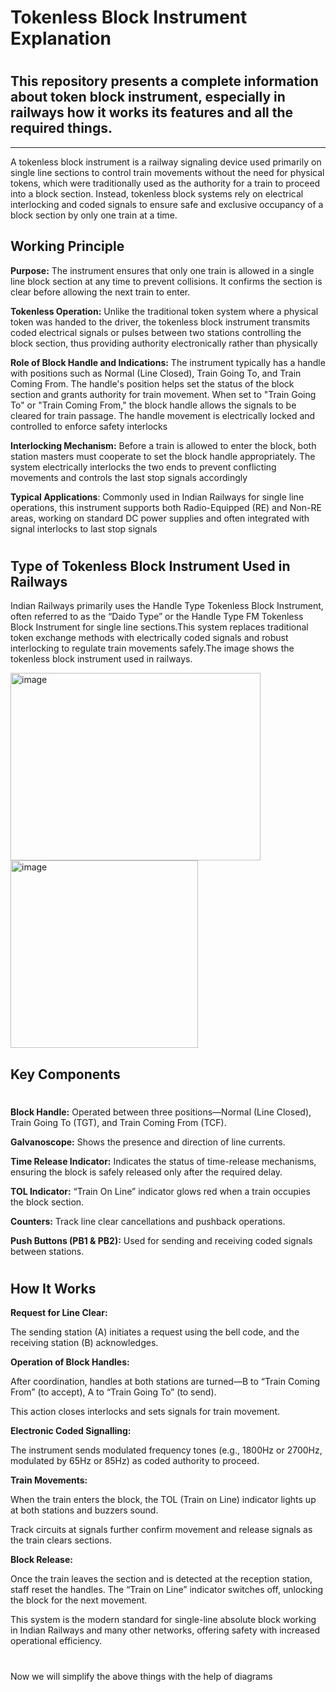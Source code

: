 
# Tokenless Block Instrument Explanation
#
## This repository presents a complete information about token block instrument, especially in railways how it works its features and all the required things.
---
A tokenless block instrument is a railway signaling device used primarily on single line sections to control train movements without the need for physical tokens, which were traditionally used as the authority for a train to proceed into a block section. Instead, tokenless block systems rely on electrical interlocking and coded signals to ensure safe and exclusive occupancy of a block section by only one train at a time.
## Working Principle
**Purpose:** The instrument ensures that only one train is allowed in a single line block section at any time to prevent collisions. It confirms the section is clear before allowing the next train to enter.

**Tokenless Operation:** Unlike the traditional token system where a physical token was handed to the driver, the tokenless block instrument transmits coded electrical signals or pulses between two stations controlling the block section, thus providing authority electronically rather than physically

**Role of Block Handle and Indications:** The instrument typically has a handle with positions such as Normal (Line Closed), Train Going To, and Train Coming From. The handle's position helps set the status of the block section and grants authority for train movement. When set to "Train Going To" or "Train Coming From," the block handle allows the signals to be cleared for train passage. The handle movement is electrically locked and controlled to enforce safety interlocks

**Interlocking Mechanism:** Before a train is allowed to enter the block, both station masters must cooperate to set the block handle appropriately. The system electrically interlocks the two ends to prevent conflicting movements and controls the last stop signals accordingly

**Typical Applications**: Commonly used in Indian Railways for single line operations, this instrument supports both Radio-Equipped (RE) and Non-RE areas, working on standard DC power supplies and often integrated with signal interlocks to last stop signals
#
## Type of Tokenless Block Instrument Used in Railways
Indian Railways primarily uses the Handle Type Tokenless Block Instrument, often referred to as the “Daido Type” or the Handle Type FM Tokenless Block Instrument for single line sections.This system replaces traditional token exchange methods with electrically coded signals and robust interlocking to regulate train movements safely.The image shows the tokenless block instrument used in railways.

  <img width="400" height="300" alt="image" align="center" src="https://github.com/user-attachments/assets/74b44e1f-3e9e-48ab-8043-bc27b7a1c78f" />
  <img width="300" height="300" alt="image" src="https://github.com/user-attachments/assets/fa3c3b4a-f00c-4a28-aabd-264c6b5007c8" />
  
  
  
  
## Key Components
#

**Block Handle:** Operated between three positions—Normal (Line Closed), Train Going To (TGT), and Train Coming From (TCF).

**Galvanoscope:** Shows the presence and direction of line currents.

**Time Release Indicator:** Indicates the status of time-release mechanisms, ensuring the block is safely released only after the required delay.

**TOL Indicator:** “Train On Line” indicator glows red when a train occupies the block section.

**Counters:** Track line clear cancellations and pushback operations.

**Push Buttons (PB1 & PB2):** Used for sending and receiving coded signals between stations.
#
## How It Works
**Request for Line Clear:**

The sending station (A) initiates a request using the bell code, and the receiving station (B) acknowledges.

**Operation of Block Handles:**

After coordination, handles at both stations are turned—B to “Train Coming From” (to accept), A to “Train Going To” (to send).

This action closes interlocks and sets signals for train movement.

**Electronic Coded Signalling:**

The instrument sends modulated frequency tones (e.g., 1800Hz or 2700Hz, modulated by 65Hz or 85Hz) as coded authority to proceed.

**Train Movements:**

When the train enters the block, the TOL (Train on Line) indicator lights up at both stations and buzzers sound.

Track circuits at signals further confirm movement and release signals as the train clears sections.

**Block Release:**

Once the train leaves the section and is detected at the reception station, staff reset the handles. The “Train on Line” indicator switches off, unlocking the block for the next movement.

This system is the modern standard for single-line absolute block working in Indian Railways and many other networks, offering safety with increased operational efficiency.
#
Now we will simplify the above things with the help of diagrams





